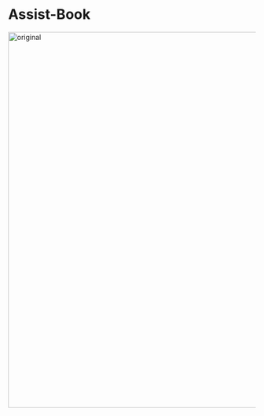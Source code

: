 # Assist-Book
<img width="766" alt="original" src="https://user-images.githubusercontent.com/42370001/160769881-e1e8d794-bfa1-4e4a-a4ad-350843978784.png">
